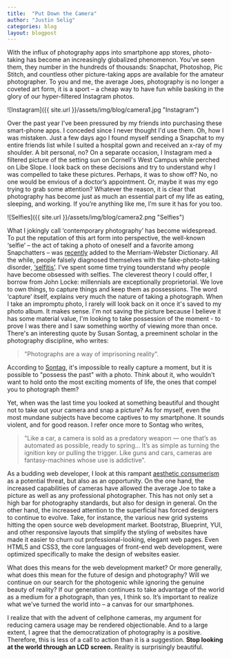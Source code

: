 ```yaml
---
title:  "Put Down the Camera"
author: "Justin Selig"
categories: blog
layout: blogpost
---
```

 
With the influx of photography apps into smartphone app stores, photo-taking has become an increasingly globalized phenomenon. You’ve seen them, they number in the hundreds of thousands: Snapchat, Photoshop, Pic Stitch, and countless other picture-taking apps are available for the amateur photographer. To you and me, the average Joes, photography is no longer a coveted art form, it is a sport – a cheap way to have fun while basking in the glory of our hyper-filtered Instagram photos.
 
![Instagram]({{ site.url }}/assets/img/blog/camera1.jpg "Instagram")

Over the past year I've been pressured by my friends into purchasing these smart-phone apps. I conceded since I never thought I'd use them. Oh, how I was mistaken. Just a few days ago I found myself sending a Snapchat to my entire friends list while I suited a hospital gown and received an x-ray of my shoulder. A bit personal, no? On a separate occasion, I Instagram med a filtered picture of the setting sun on Cornell's West Campus while perched on Libe Slope. I look back on these decisions and try to understand why I was compelled to take these pictures. Perhaps, it was to show off? No, no one would be envious of a doctor’s appointment. Or, maybe it was my ego trying to grab some attention? Whatever the reason, it is clear that photography has become just as much an essential part of my life as eating, sleeping, and working. If you’re anything like me, I’m sure it has for you too.

![Selfies]({{ site.url }}/assets/img/blog/camera2.png "Selfies")
 
What I jokingly call ‘contemporary photography’ has become widespread. To put the reputation of this art form into perspective, the well-known ‘selfie’ – the act of taking a photo of oneself and a favorite among Snapchatters – was [recently](https://www.yahoo.com/tech/selfie-tweep-and-hashtag-added-to-86215489849.html) added to the Merriam-Webster Dictionary. All the while, people falsely diagnosed themselves with the fake-photo-taking disorder, [‘selfitis’](http://adobochronicles.com/2014/03/31/american-psychiatric-association-makes-it-official-selfie-a-mental-disorder/). I’ve spent some time trying tounderstand why people have become obsessed with selfies. The cleverest theory I could offer, I borrow from John Locke: millennials are exceptionally proprietorial. We love to own things, to capture things and keep them as possessions. The word ‘capture’ itself, explains very much the nature of taking a photograph. When I take an impromptu photo, I rarely will look back on it once it's saved to my photo album. It makes sense. I'm not saving the picture because I believe it has some material value, I'm looking to take possession of the moment - to prove I was there and I saw something worthy of viewing more than once. There's an interesting quote by Susan Sontag, a preeminent scholar in the photography discipline, who writes:
 
> "Photographs are a way of imprisoning reality".
 
According to [Sontag](http://www.susansontag.com/SusanSontag/books/onPhotographyExerpt.shtml), it's impossible to really capture a moment, but it is possible to "possess the past" with a photo. Think about it, who wouldn't want to hold onto the most exciting moments of life, the ones that compel you to photograph them?
 
Yet, when was the last time you looked at something beautiful and thought not to take out your camera and snap a picture? As for myself, even the most mundane subjects have become captives to my smartphone. It sounds violent, and for good reason. I refer once more to Sontag who writes,

> "Like a car, a camera is sold as a predatory weapon — one that’s as automated as possible, ready to spring... It’s as simple as turning the ignition key or pulling the trigger. Like guns and cars, cameras are fantasy-machines whose use is addictive".
 
As a budding web developer, I look at this rampant [aesthetic consumerism](http://www.brainpickings.org/index.php/2013/09/16/susan-sontag-on-photography-social-media/) as a potential threat, but also as an opportunity. On the one hand, the increased capabilities of cameras have allowed the average Joe to take a picture as well as any professional photographer. This has not only set a high bar for photography standards, but also for design in general. On the other hand, the increased attention to the superficial has forced designers to continue to evolve. Take, for instance, the various new grid systems hitting the open source web development market. Bootstrap, Blueprint, YUI, and other responsive layouts that simplify the styling of websites have made it easier to churn out professional-looking, elegant web pages. Even HTML5 and CSS3, the core languages of front-end web development, were optimized specifically to make the design of websites easier.
 
What does this means for the web development market? Or more generally, what does this mean for the future of design and photography? Will we continue on our search for the photogenic while ignoring the genuine beauty of reality? If our generation continues to take advantage of the world as a medium for a photograph, than yes, I think so. It’s important to realize what we’ve turned the world into – a canvas for our smartphones.
 
I realize that with the advent of cellphone cameras, my argument for reducing camera usage may be rendered objectionable. And to a large extent, I agree that the democratization of photography is a positive. Therefore, this is less of a call to action than it is a suggestion. **Stop looking at the world through an LCD screen.** Reality is surprisingly beautiful.

<!-- Justin Selig is a member of Life Changing Labs and is an ‘average Joe’ photographer’. -->